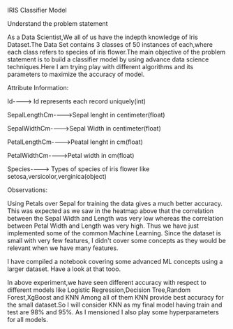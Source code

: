 IRIS Classifier Model

Understand the problem statement

As a Data Scientist,We all of us have the indepth knowledge of Iris Dataset.The Data Set contains 3 classes of 50 instances of each,where each class refers to species of iris flower.The main objective of the problem statement is to build a classifier model by using advance data science techniques.Here I am trying play with different algorithms and its parameters to maximize the accuracy of model.

Attribute Information:

Id----> Id represents each record uniquely(int)

SepalLengthCm---->Sepal lenght in centimeter(float)

SepalWidthCm---->Sepal Width in centimeter(float)

PetalLengthCm---->Peatal lenght in cm(float)

PetalWidthCm---->Petal width in cm(float)

Species----> Types of species of iris flower like setosa,versicolor,verginica(object)


Observations:

Using Petals over Sepal for training the data gives a much better accuracy. This was expected as we saw in the heatmap above that the correlation between the Sepal Width and Length was very low whereas the correlation between Petal Width and Length was very high. Thus we have just implemented some of the common Machine Learning. Since the dataset is small with very few features, I didn't cover some concepts as they would be relevant when we have many features.

I have compiled a notebook covering some advanced ML concepts using a larger dataset. Have a look at that tooo.

In above experiment,we have seen different accuracy with respect to different models like Logistic Regression,Decision Tree,Random Forest,XgBoost and KNN Among all of them KNN provide best accuracy for the small dataset.So I will consider KNN as my final model having train and test are 98% and 95%. As I mensioned I also play some hyperparameters for all models.
